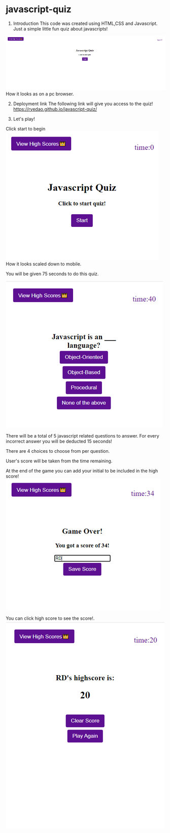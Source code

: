 # javascript-quiz

1. Introduction
This code was created using HTML,CSS and Javascript. 
Just a simple little fun quiz about javascripts!

<img src="./assets/images/image1.png" title="First image">
How it looks as on a pc browser.

2. Deployment link
The following link will give you access to the quiz!
https://ryedao.github.io/javascript-quiz/

3. Let's play!

Click start to begin
<img src="./assets/images/image2.png" title="Second image">
How it looks scaled down to mobile.

You will be given 75 seconds to do this quiz.

<img src="./assets/images/image3.png" title="Third image">

There will be a total of 5 javascript related questions to answer. For every incorrect answer you will be deducted 15 seconds!

There are 4 choices to choose from per question.

User's score will be taken from the time remaining.

At the end of the game you can add your initial to be included in the high score!
<img src="./assets/images/image4.png" title="Fourth image">

You can click high score to see the score!.
<img src="./assets/images/image5.png" title="Fifth image">